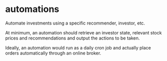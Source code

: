 automations
===
Automate investments using a specific recommender,
investor, etc.

At minimum, an automation should retrieve an investor state,
relevant stock prices and recommendations and output the actions
to be taken.

Ideally, an automation would run as a daily cron job and
actually place orders automatically through an online broker.
